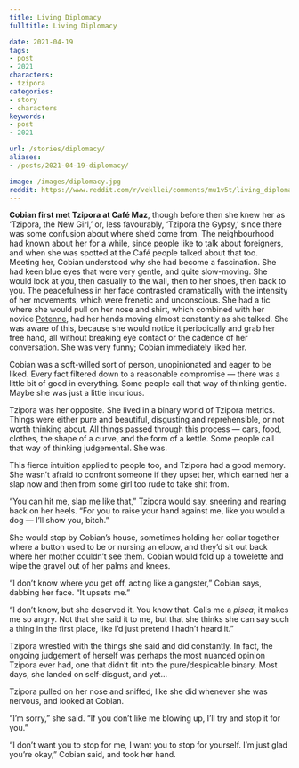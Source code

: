 ```yaml
---
title: Living Diplomacy
fulltitle: Living Diplomacy

date: 2021-04-19
tags:
- post
- 2021
characters:
- tzipora
categories:
- story
- characters
keywords:
- post
- 2021

url: /stories/diplomacy/
aliases:
- /posts/2021-04-19-diplomacy/

image: /images/diplomacy.jpg
reddit: https://www.reddit.com/r/vekllei/comments/mu1v5t/living_diplomacy/
---
```

**Cobian first met Tzipora at Café Maz**, though before then she knew her as ‘Tzipora, the New Girl,’ or, less favourably, ‘Tzipora the Gypsy,’ since there was some confusion about where she’d come from. The neighbourhood had known about her for a while, since people like to talk about foreigners, and when she was spotted at the Café people talked about that too. Meeting her, Cobian understood why she had become a fascination. She had keen blue eyes that were very gentle, and quite slow-moving. She would look at you, then casually to the wall, then to her shoes, then back to you. The peacefulness in her face contrasted dramatically with the intensity of her movements, which were frenetic and unconscious. She had a tic where she would pull on her nose and shirt, which combined with her novice [Potenne](https://millmint.net/factbook/society/culture/language/#5-potenne), had her hands moving almost constantly as she talked. She was aware of this, because she would notice it periodically and grab her free hand, all without breaking eye contact or the cadence of her conversation. She was very funny; Cobian immediately liked her.

Cobian was a soft-willed sort of person, unopinionated and eager to be liked. Every fact filtered down to a reasonable compromise — there was a little bit of good in everything. Some people call that way of thinking gentle. Maybe she was just a little incurious.

Tzipora was her opposite. She lived in a binary world of Tzipora metrics. Things were either pure and beautiful, disgusting and reprehensible, or not worth thinking about. All things passed through this process — cars, food, clothes, the shape of a curve, and the form of a kettle. Some people call that way of thinking judgemental. She was.

This fierce intuition applied to people too, and Tzipora had a good memory. She wasn’t afraid to confront someone if they upset her, which earned her a slap now and then from some girl too rude to take shit from.

“You can hit me, slap me like that,” Tzipora would say, sneering and rearing back on her heels. “For you to raise your hand against me, like you would a dog — I’ll show you, bitch.”

She would stop by Cobian’s house, sometimes holding her collar together where a button used to be or nursing an elbow, and they’d sit out back where her mother couldn’t see them. Cobian would fold up a towelette and wipe the gravel out of her palms and knees.

“I don’t know where you get off, acting like a gangster,” Cobian says, dabbing her face. “It upsets me.”

“I don’t know, but she deserved it. You know that. Calls me a *pisca*; it makes me so angry. Not that she said it to me, but that she thinks she can say such a thing in the first place, like I’d just pretend I hadn’t heard it.”

Tzipora wrestled with the things she said and did constantly. In fact, the ongoing judgement of herself was perhaps the most nuanced opinion Tzipora ever had, one that didn’t fit into the pure/despicable binary. Most days, she landed on self-disgust, and yet…

Tzipora pulled on her nose and sniffed, like she did whenever she was nervous, and looked at Cobian.

“I’m sorry,” she said. “If you don’t like me blowing up, I’ll try and stop it for you.”

“I don’t want you to stop for me, I want you to stop for yourself. I’m just glad you’re okay,” Cobian said, and took her hand.
